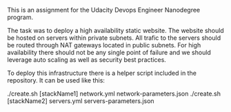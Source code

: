 This is an assignment for the Udacity Devops Engineer Nanodegree program.

The task was to deploy a high availability static website. The website should be hosted on servers within private subnets. All trafic to the servers should be routed through NAT gateways located in public subnets. For high availability there should not be any single point of failure and we should leverage auto scaling as well as security best practices.

To deploy this infrastructure there is a helper script included in the repository. It can be used like this:    

./create.sh [stackName1] network.yml network-parameters.json
./create.sh [stackName2] servers.yml servers-parameters.json